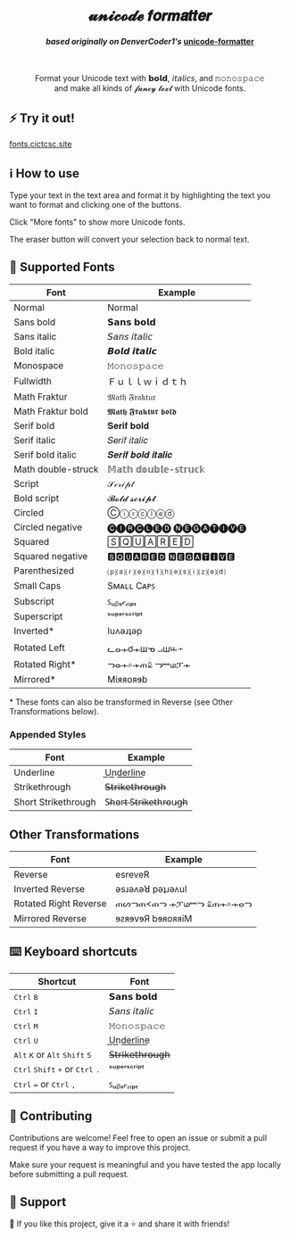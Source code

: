 <h1 align="center" title="Unicode Formatter">𝓾𝓷𝓲𝓬𝓸𝓭𝓮 𝙛𝙤𝙧𝙢𝙖𝙩𝙩𝙚𝙧</h1>

<h4 align="center"><i>based originally on DenverCoder1's</i> <a href="https://github.com/DenverCoder1/unicode-formatter">unicode-formatter</a></h4>

<br>

<p align="center">
  Format your Unicode text with 𝗯𝗼𝗹𝗱, 𝘪𝘵𝘢𝘭𝘪𝘤𝘴, and 𝚖𝚘𝚗𝚘𝚜𝚙𝚊𝚌𝚎
  <br/>
  and make all kinds of 𝓯𝓪𝓷𝓬𝔂 𝓽𝓮𝔁𝓽 with Unicode fonts.
</p>

<!-- <p align="center">
  <a href="https://discord.gg/fPrdqh3Zfu" alt="Dev Pro Tips Discussion & Support Server">
    <img src="https://img.shields.io/discord/819650821314052106?color=7289DA&logo=discord&logoColor=white&style=for-the-badge"/></a>
</p> -->

## ⚡ Try it out!

[fonts.cictcsc.site](https://fonts.cictcsc.site)

## ℹ️ How to use

Type your text in the text area and format it by highlighting the text you want to format and clicking one of the buttons.

Click "More fonts" to show more Unicode fonts.

The eraser button will convert your selection back to normal text.

<!-- ## 🖼️ Demo

[![demo](https://user-images.githubusercontent.com/51421669/115247650-f9e60d80-a0f4-11eb-92dd-4fd060d8fd7a.gif)](https://unicode-formatter.demolab.com) -->

## 📜 Supported Fonts

| Font               | Example            |
| ------------------ | ------------------ |
| Normal             | Normal             |
| Sans bold          | 𝗦𝗮𝗻𝘀 𝗯𝗼𝗹𝗱          |
| Sans italic        | 𝘚𝘢𝘯𝘴 𝘪𝘵𝘢𝘭𝘪𝘤        |
| Bold italic        | 𝘽𝙤𝙡𝙙 𝙞𝙩𝙖𝙡𝙞𝙘        |
| Monospace          | 𝙼𝚘𝚗𝚘𝚜𝚙𝚊𝚌𝚎          |
| Fullwidth          | Ｆｕｌｌｗｉｄｔｈ |
| Math Fraktur       | 𝔐𝔞𝔱𝔥 𝔉𝔯𝔞𝔨𝔱𝔲𝔯       |
| Math Fraktur bold  | 𝕸𝖆𝖙𝖍 𝕱𝖗𝖆𝖐𝖙𝖚𝖗 𝖇𝖔𝖑𝖉  |
| Serif bold         | 𝐒𝐞𝐫𝐢𝐟 𝐛𝐨𝐥𝐝         |
| Serif italic       | 𝑆𝑒𝑟𝑖𝑓 𝑖𝑡𝑎𝑙𝑖𝑐       |
| Serif bold italic  | 𝑺𝒆𝒓𝒊𝒇 𝒃𝒐𝒍𝒅 𝒊𝒕𝒂𝒍𝒊𝒄  |
| Math double-struck | 𝕄𝕒𝕥𝕙 𝕕𝕠𝕦𝕓𝕝𝕖-𝕤𝕥𝕣𝕦𝕔𝕜 |
| Script             | 𝒮𝒸𝓇𝒾𝓅𝓉             |
| Bold script        | 𝓑𝓸𝓵𝓭 𝓼𝓬𝓻𝓲𝓹𝓽        |
| Circled            | Ⓒⓘⓡⓒⓛⓔⓓ            |
| Circled negative   | 🅒🅘🅡🅒🅛🅔🅓 🅝🅔🅖🅐🅣🅘🅥🅔   |
| Squared            | 🅂🅀🅄🄰🅁🄴🄳            |
| Squared negative   | 🆂🆀🆄🅰🆁🅴🅳 🅽🅴🅶🅰🆃🅸🆅🅴   |
| Parenthesized      | ⒫⒜⒭⒠⒩⒯⒣⒠⒮⒤⒵⒠⒟      |
| Small Caps         | Sᴍᴀʟʟ Cᴀᴩꜱ         |
| Subscript          | ꜱᵤᵦₛ𝒸ᵣᵢₚₜ          |
| Superscript        | ˢᵘᵖᵉʳˢᶜʳⁱᵖᵗ        |
| Inverted\*         | Iuʌǝɹʇǝp           |
| Rotated Left       | ᓚⴰ𝀏ơ𝀏шᓀ ⨼ш𝈯𝀏       |
| Rotated Right\*    | ᓓⴰ𝀏⌕𝀏ጠ௨ ᓓ𝄩மፓ𝀏      |
| Mirrored\*         | Miᴙᴙoᴙɘb           |

\* These fonts can also be transformed in Reverse (see Other Transformations below).

### Appended Styles

| Font                | Example             |
| ------------------- | ------------------- |
| Underline           | U͟n͟d͟e͟r͟l͟i͟n͟e͟           |
| Strikethrough       | 𝖲̶𝗍̶𝗋̶𝗂̶𝗄̶𝖾̶𝗍̶𝗁̶𝗋̶𝗈̶𝗎̶𝗀̶𝗁̶       |
| Short Strikethrough | S̵h̵o̵r̵t̵ ̵S̵t̵r̵i̵k̵e̵t̵h̵r̵o̵u̵g̵h̵ |

## Other Transformations

| Font                  | Example               |
| --------------------- | --------------------- |
| Reverse               | esreveR               |
| Inverted Reverse      | ǝsɹǝʌǝꓤ pǝʇɹǝʌuI      |
| Rotated Right Reverse | ጠᔕᓓጠ<ጠᓓ 𝀏ፓம𝄩ᓓ ௨ጠ𝀏⌕𝀏ⴰᓓ |
| Mirrored Reverse      | ɘꙅᴙɘvɘЯ bɘᴙoᴙᴙiM      |

## ⌨️ Keyboard shortcuts

| Shortcut                                                                      | Font          |
| ----------------------------------------------------------------------------- | ------------- |
| <kbd>Ctrl</kbd> <kbd>B</kbd>                                                  | 𝗦𝗮𝗻𝘀 𝗯𝗼𝗹𝗱     |
| <kbd>Ctrl</kbd> <kbd>I</kbd>                                                  | 𝘚𝘢𝘯𝘴 𝘪𝘵𝘢𝘭𝘪𝘤   |
| <kbd>Ctrl</kbd> <kbd>M</kbd>                                                  | 𝙼𝚘𝚗𝚘𝚜𝚙𝚊𝚌𝚎     |
| <kbd>Ctrl</kbd> <kbd>U</kbd>                                                  | U͟n͟d͟e͟r͟l͟i͟n͟e͟     |
| <kbd>Alt</kbd> <kbd>K</kbd> or <kbd>Alt</kbd> <kbd>Shift</kbd> <kbd>5</kbd>   | 𝖲̶𝗍̶𝗋̶𝗂̶𝗄̶𝖾̶𝗍̶𝗁̶𝗋̶𝗈̶𝗎̶𝗀̶𝗁̶ |
| <kbd>Ctrl</kbd> <kbd>Shift</kbd> <kbd>+</kbd> or <kbd>Ctrl</kbd> <kbd>.</kbd> | ˢᵘᵖᵉʳˢᶜʳⁱᵖᵗ   |
| <kbd>Ctrl</kbd> <kbd>=</kbd> or <kbd>Ctrl</kbd> <kbd>,</kbd>                  | ꜱᵤᵦₛ𝒸ᵣᵢₚₜ     |

## 🤗 Contributing

Contributions are welcome! Feel free to open an issue or submit a pull request if you have a way to improve this project.

Make sure your request is meaningful and you have tested the app locally before submitting a pull request.

## 🙋 Support

💙 If you like this project, give it a ⭐ and share it with friends!

<!-- <p align="left">
  <a href="https://www.youtube.com/channel/UCipSxT7a3rn81vGLw9lqRkg?sub_confirmation=1"><img alt="Youtube" title="Youtube" src="https://img.shields.io/badge/-Subscribe-red?style=for-the-badge&logo=youtube&logoColor=white"/></a>
  <a href="https://github.com/sponsors/DenverCoder1"><img alt="Sponsor with Github" title="Sponsor with Github" src="https://img.shields.io/badge/-Sponsor-ea4aaa?style=for-the-badge&logo=github&logoColor=white"/></a>
</p>

[☕ Buy me a coffee](https://ko-fi.com/jlawrence) -->

